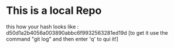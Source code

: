 # This is a local Repo
this how your hash looks like : d50d1a2b4056a003890abbc6f9932563281ed19d [to get it use the command "git log" and then enter 'q' to qui it!]